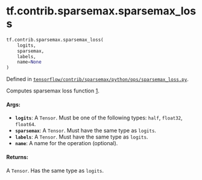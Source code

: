 <div itemscope itemtype="http://developers.google.com/ReferenceObject">
<meta itemprop="name" content="tf.contrib.sparsemax.sparsemax_loss" />
<meta itemprop="path" content="Stable" />
</div>

# tf.contrib.sparsemax.sparsemax_loss

``` python
tf.contrib.sparsemax.sparsemax_loss(
    logits,
    sparsemax,
    labels,
    name=None
)
```



Defined in [`tensorflow/contrib/sparsemax/python/ops/sparsemax_loss.py`](https://www.tensorflow.org/code/tensorflow/contrib/sparsemax/python/ops/sparsemax_loss.py).

Computes sparsemax loss function [1].

[1]: https://arxiv.org/abs/1602.02068

#### Args:

* <b>`logits`</b>: A `Tensor`. Must be one of the following types: `half`, `float32`,
    `float64`.
* <b>`sparsemax`</b>: A `Tensor`. Must have the same type as `logits`.
* <b>`labels`</b>: A `Tensor`. Must have the same type as `logits`.
* <b>`name`</b>: A name for the operation (optional).


#### Returns:

A `Tensor`. Has the same type as `logits`.
